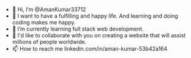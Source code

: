 - 👋 Hi, I’m @AmanKumar33712
- 👀 I want to have a fulfilling and happy life. And learning and doing coding makes me happy.
- 🌱 I’m currently learning full stack web development.
- 💞️ I'd like to collaborate with you on creating a website that will assist millions of people worldwide.
- 📫 How to reach me linkedin.com/in/aman-kumar-53b42a164

<!---
AmanKumar33712/AmanKumar33712 is a ✨ special ✨ repository because its `README.md` (this file) appears on your GitHub profile.
You can click the Preview link to take a look at your changes.
--->
